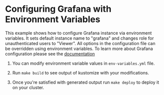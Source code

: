 # Configuring Grafana with Environment Variables

This example shows how to configure Grafana instance via environment variables. It sets default instance name to "grafana" and changes role for unauthenticated users to "Viewer". All options in the configuration file can be overridden using environment variables. To learn more about Grafana configuration please see the [documentation](http://docs.grafana.org/installation/configuration/)

1. You can modify environment variable values in `env-variables.yml` file.

2. Run `make build` to see output of kustomize with your modifications.

3. Once you're satisfied with generated output run `make deploy` to deploy it on your cluster.
